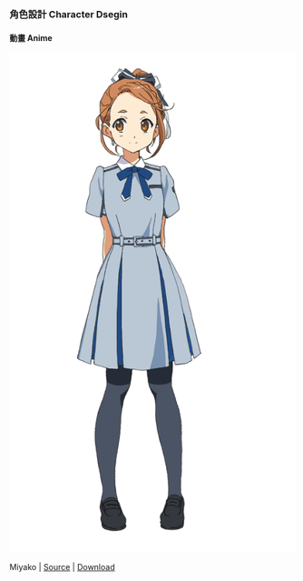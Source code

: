 ### 角色設計 Character Dsegin

#### 動畫 Anime
![Miyako-w70](../Character%20Design/Anime/Miyako_anime.PNG)

 Miyako | [Source](http://www.nanabunnonijyuuni.com/assets/img/chara/01_miyako/img_chara_anime.png) | [Download](https://github.com/LYHPandaKing/227PhotoBackup/raw/master/Character%20Design/Anime/Miyako_anime.PNG)
 
 
